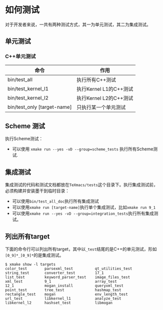 # 如何测试
对于开发者来说，一共有两种测试方式，其一为单元测试，其二为集成测试。

## 单元测试
### C++单元测试
| 命令                        | 作用                   |
| --------------------------- | ---------------------- |
| bin/test_all                | 执行所有C++测试        |
| bin/test_kernel_l1          | 执行Kernel L1的C++测试 |
| bin/test_kernel_l2          | 执行Kernel L2的C++测试 |
| bin/test_only [target-name] | 只执行某一个单元测试   |

## Scheme 测试
执行Scheme测试：
+ 可以使用 `xmake run --yes -vD --group=scheme_tests` 执行所有Scheme测试.

## 集成测试
集成测试的代码和测试文档都放在`TeXmacs/tests`这个目录下。执行集成测试前，必须构建并安装墨干到临时目录：
+ 可以使用`bin/test_all_doc`执行所有集成测试
+ 可以使用`xmake run [target-name]`执行单个集成测试，比如`xmake run 9_1`
+ 可以使用`xmake run --yes -vD --group=integration_tests`执行所有集成测试。

## 列出所有target
下面的命令行可以列出所有target，其中以`_test`结尾的是C++的单元测试，形如`[0_9]*_[0_9]*`的是集成测试。
``` shell
$ xmake show -l targets
color_test        parsexml_test          qt_utilities_test
string_test       converter_test         17_1
list_test         keyword_parser_test    image_files_test
xml_test          9_1                    array_test
12_1              mogan_install          queryxml_test
point_test        tree_test              hashmap_test
rectangle_test    mogan                  env_length_test
url_test          libkernel_l1           analyze_test
libkernel_l2      hashset_test           libmogan
```